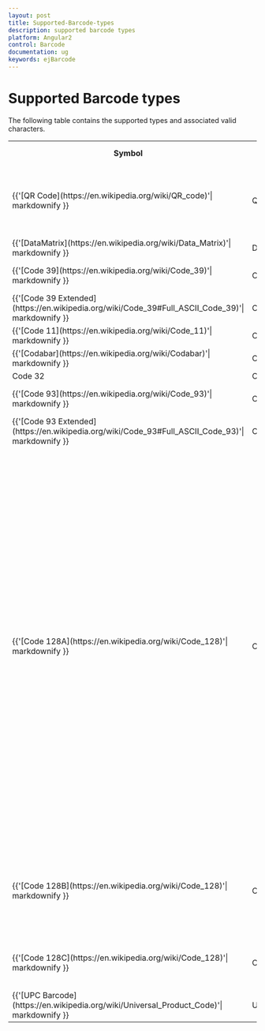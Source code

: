 ```yaml
---
layout: post
title: Supported-Barcode-types
description: supported barcode types
platform: Angular2
control: Barcode
documentation: ug
keywords: ejBarcode
---
```


# Supported Barcode types

The following table contains the supported types and associated valid characters.

<table>
<tr>
<th>Symbol</th>
<th>Enum Value</th>
<th>Supported characters</th>
<th>Length</th>
</tr>
<tr>
<td>
{{'[QR Code](https://en.wikipedia.org/wiki/QR_code)'| markdownify }}</td><td>
QRBarcode</td><td>
[0–9]; [A–Z (upper-case only)]; [space $ % * + - . / , :]; [Shift JIS characters]</td><td>
variable</td></tr>
<tr>
<td>
{{'[DataMatrix](https://en.wikipedia.org/wiki/Data_Matrix)'| markdownify }}</td><td>
DataMatrix</td><td>
All ASCII characters</td><td>
variable</td></tr>
<tr>
<td>
{{'[Code 39](https://en.wikipedia.org/wiki/Code_39)'| markdownify }}</td><td>
Code39</td><td>
[0-9]; [A-Z]; [- . $ / + % SPACE]</td><td>
variable</td></tr>
<tr>
<td>
{{'[Code 39 Extended](https://en.wikipedia.org/wiki/Code_39#Full_ASCII_Code_39)'| markdownify }}</td><td>
Code39Extended</td><td>
All ASCII characters</td><td>
variable</td></tr>
<tr>
<td>
{{'[Code 11](https://en.wikipedia.org/wiki/Code_11)'| markdownify }}</td><td>
Code11</td><td>
[0-9]; [-]</td><td>
variable</td></tr>
<tr>
<td>
{{'[Codabar](https://en.wikipedia.org/wiki/Codabar)'| markdownify }}</td><td>
Codabar</td><td>
[0-9]; [- $ : / . +]</td><td>
variable</td></tr>
<tr>
<td>
Code 32</td><td>
Code32</td><td>
[0-9]</td><td>
8</td></tr>
<tr>
<td>
{{'[Code 93](https://en.wikipedia.org/wiki/Code_93)'| markdownify }}</td><td>
Code93</td><td>
[0-9]; [A-Z]; [- . $ / + % SPACE]</td><td>
variable</td></tr>
<tr>
<td>
{{'[Code 93 Extended](https://en.wikipedia.org/wiki/Code_93#Full_ASCII_Code_93)'| markdownify }}</td><td>
Code93Extended</td><td>
All 128 ASCII characters</td><td>
variable</td></tr>
<tr>
<td>
{{'[Code 128A](https://en.wikipedia.org/wiki/Code_128)'| markdownify }}</td><td>
Code128A</td><td>
[0-9]; [A-Z]; [NUL (0x00) SOH (0x01) STX (0x02) ETX (0x03) EOT(0x04) ENQ (0x05) ACK (0x06) BEL (0x07) BS (0x08) HT (0x09) LF (0x0A) VT(0x0B) FF (0x0C) CR (0x0D) SO (0x0E) SI (0x0F) DLE (0x10) DC1 (0x11) DC2(0x12) DC3 (0x13) DC4 (0x14) NAK (0x15) SYN (0x16) ETB (0x17) CAN(0x18) EM (0x19) SUB (0x1A) ESC (0x1B) FS (0x1C) GS (0x1D) RS (0x1E) US(0x1F) SPACE (0x20)]; [" ! # $ % & ' ( ) * + , - . / ; &lt; = &gt; ? @ [ / ]^ _ ]</td><td>
variable</td></tr>
<tr>
<td>
{{'[Code 128B](https://en.wikipedia.org/wiki/Code_128)'| markdownify }}</td><td>
Code128B</td><td>
[0-9]; [A-Z]; [a-z]; [SPACE (0x20) ! " # $ % & ' ( ) * + , - . / :; &lt; = &gt; ? @ [ / ]^ _ `  { | } ~ DEL (•) ]</td><td>
variable</td></tr>
<tr>
<td>
{{'[Code 128C](https://en.wikipedia.org/wiki/Code_128)'| markdownify }}</td><td>
Code128C</td><td>
ASCII 00-99(encodes each two digit with one code)</td><td>
variable</td></tr>
<tr>
<td>
{{'[UPC Barcode](https://en.wikipedia.org/wiki/Universal_Product_Code)'| markdownify }}</td><td>
UPCBarcode</td><td>
[0-9]</td><td>
11 or 12</td></tr>
</table>
